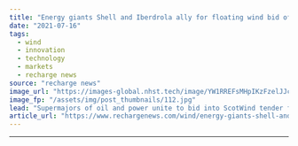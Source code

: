 ```yaml
---
title: "Energy giants Shell and Iberdrola ally for floating wind bid off 'world leader' Scotland"
date: "2021-07-16"
tags: 
  - wind
  - innovation
  - technology
  - markets
  - recharge news
source: "recharge news"
image_url: "https://images-global.nhst.tech/image/YW1RREFsMHpIKzFzelJJcE94NnFnRmZGcjlPaVJOK09SeERFMDRTQ3N0TT0=/nhst/binary/9e667efb20eaefb048c501a42bab9b08"
image_fp: "/assets/img/post_thumbnails/112.jpg"
lead: "Supermajors of oil and power unite to bid into ScotWind tender for right to build large-scale projects off nation's northeast"
article_url: "https://www.rechargenews.com/wind/energy-giants-shell-and-iberdrola-ally-for-floating-wind-bid-off-world-leader-scotland/2-1-1041054"
---
```


---
